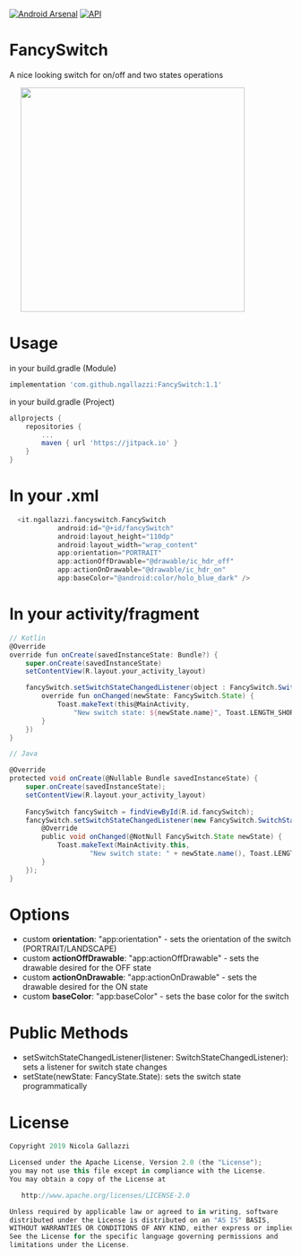 [![Android Arsenal]( https://img.shields.io/badge/Android%20Arsenal-FancySwitch-green.svg?style=flat )]( https://android-arsenal.com/details/1/7590 )
[![API](https://img.shields.io/badge/API-19%2B-brightgreen.svg?style=flat)](https://android-arsenal.com/api?level=19)
<br>
# FancySwitch

A nice looking switch for on/off and two states operations

<div>
  <img src="https://raw.githubusercontent.com/ngallazzi/FancySwitch/master/demo.gif" width="400" hspace="20" />
  <br/>
</div>

# Usage

in your build.gradle (Module)
```groovy
implementation 'com.github.ngallazzi:FancySwitch:1.1'
```

in your build.gradle (Project)
```groovy
allprojects {
	repositories {
		...
		maven { url 'https://jitpack.io' }
	}
}
```
# In your .xml
```groovy
  <it.ngallazzi.fancyswitch.FancySwitch
            android:id="@+id/fancySwitch"
            android:layout_height="110dp"
            android:layout_width="wrap_content"
            app:orientation="PORTRAIT"
            app:actionOffDrawable="@drawable/ic_hdr_off"
            app:actionOnDrawable="@drawable/ic_hdr_on"
            app:baseColor="@android:color/holo_blue_dark" />
```

# In your activity/fragment
```groovy
// Kotlin
@Override
override fun onCreate(savedInstanceState: Bundle?) {
	super.onCreate(savedInstanceState)
	setContentView(R.layout.your_activity_layout)

	fancySwitch.setSwitchStateChangedListener(object : FancySwitch.SwitchStateChangedListener {
		override fun onChanged(newState: FancySwitch.State) {
			Toast.makeText(this@MainActivity, 
				"New switch state: ${newState.name}", Toast.LENGTH_SHORT).show()
		}
	})
}
```
```groovy
// Java 

@Override
protected void onCreate(@Nullable Bundle savedInstanceState) {
	super.onCreate(savedInstanceState);
	setContentView(R.layout.your_activity_layout)
	
	FancySwitch fancySwitch = findViewById(R.id.fancySwitch);
	fancySwitch.setSwitchStateChangedListener(new FancySwitch.SwitchStateChangedListener() {
		@Override
		public void onChanged(@NotNull FancySwitch.State newState) {
			Toast.makeText(MainActivity.this,
					"New switch state: " + newState.name(), Toast.LENGTH_SHORT).show();
		}
	});
}
```


# Options
 - custom **orientation**: "app:orientation" - sets the orientation of the switch (PORTRAIT/LANDSCAPE)
 - custom **actionOffDrawable**: "app:actionOffDrawable" - sets the drawable desired for the OFF state
 - custom **actionOnDrawable**: "app:actionOnDrawable" - sets the drawable desired for the ON state
 - custom **baseColor**: "app:baseColor" - sets the base color for the switch 
 
# Public Methods

- setSwitchStateChangedListener(listener: SwitchStateChangedListener): sets a listener for switch state changes
- setState(newState: FancyState.State): sets the switch state programmatically
 
 # License
```groovy 
Copyright 2019 Nicola Gallazzi

Licensed under the Apache License, Version 2.0 (the "License");
you may not use this file except in compliance with the License.
You may obtain a copy of the License at

   http://www.apache.org/licenses/LICENSE-2.0

Unless required by applicable law or agreed to in writing, software
distributed under the License is distributed on an "AS IS" BASIS,
WITHOUT WARRANTIES OR CONDITIONS OF ANY KIND, either express or implied.
See the License for the specific language governing permissions and
limitations under the License.
